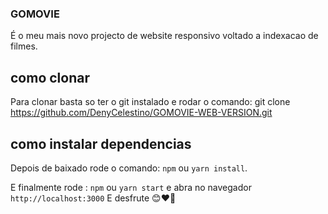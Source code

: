 ### GOMOVIE

É o meu mais novo projecto de website responsivo voltado a indexacao de filmes.

## como clonar

Para clonar basta so ter o git instalado e rodar o comando: git clone https://github.com/DenyCelestino/GOMOVIE-WEB-VERSION.git

## como instalar dependencias

Depois de baixado rode o comando: `npm` ou `yarn install`.

E finalmente rode : `npm` ou `yarn start` e abra no navegador `http://localhost:3000`
E desfrute 😊❤️🎉
